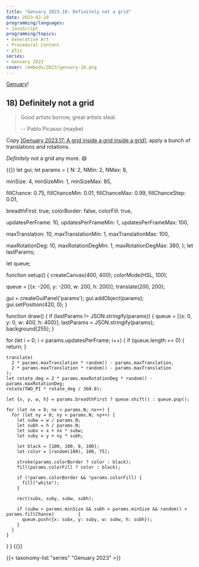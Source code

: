 ```yaml
---
title: "Genuary 2023.18: Definitely not a grid"
date: 2023-02-18
programming/languages:
- JavaScript
programming/topics:
- Generative Art
- Procedural Content
- p5js
series:
- Genuary 2023
cover: /embeds/2023/genuary-18.png
---
```

[Genuary](https://genuary.art/)! 

## 18) Definitely not a grid

<!--more-->

> Good artists borrow, great artists steal.
> 
> -- Pablo Picasso (maybe)

Copy [[Genuary 2023.17: A grid inside a grid inside a grid]](); apply a bunch of translations and rotations. 

*Definitely* not a grid any more. :smile:

{{<p5js width="600" height="420">}}
let gui;
let params = {
  N: 2,
  NMin: 2,
  NMax: 8,
  
  minSize: 4,
  minSizeMin: 1,
  minSizeMax: 85,
  
  fillChance: 0.75,
  fillChanceMin: 0.01,
  fillChanceMax: 0.99,
  fillChanceStep: 0.01,
  
  breadthFirst: true,
  colorBorder: false,
  colorFill: true,
  
  updatesPerFrame: 10,
  updatesPerFrameMin: 1,
  updatesPerFrameMax: 100,
  
  maxTranslation: 10,
  maxTranslationMin: 1,
  maxTranslationMax: 100,
  
  maxRotationDeg: 10,
  maxRotationDegMin: 1,
  maxRotationDegMax: 360,
};
let lastParams;

let queue;

function setup() {
  createCanvas(400, 400);
  colorMode(HSL, 100);
  
  queue = [{x: -200, y: -200, w: 200, h: 200}];
  translate(200, 200);
  
  gui = createGuiPanel('params');
  gui.addObject(params);
  gui.setPosition(420, 0);
}

function draw() {
  if (lastParams != JSON.stringify(params)) {
    queue = [{x: 0, y: 0, w: 400, h: 400}];
    lastParams = JSON.stringify(params);
    background(255);
  }
  
  for (let i = 0; i < params.updatesPerFrame; i++) {
    if (queue.length == 0) {
      return;
    }

    translate(
      2 * params.maxTranslation * random() - params.maxTranslation,
      2 * params.maxTranslation * random() - params.maxTranslation
    );
    let rotate_deg = 2 * params.maxRotationDeg * random() - params.maxRotationDeg;
    rotate(TWO_PI * rotate_deg / 360.0);
    
    let {x, y, w, h} = params.breadthFirst ? queue.shift() : queue.pop();
    
    for (let nx = 0; nx < params.N; nx++) {
      for (let ny = 0; ny < params.N; ny++) {
        let subw = w / params.N;
        let subh = h / params.N;
        let subx = x + nx * subw;
        let suby = y + ny * subh;
        
        let black = [100, 100, 0, 100];
        let color = [random(100), 100, 75];
        
        stroke(params.colorBorder ? color : black);
        fill(params.colorFill ? color : black);
        
        if (!params.colorBorder && !params.colorFill) {
          fill("white");
        }

        rect(subx, suby, subw, subh);

        if (subw > params.minSize && subh > params.minSize && random() < params.fillChance)         {
          queue.push({x: subx, y: suby, w: subw, h: subh});
        }
      }
    }
  }
}
{{</p5js>}}

{{< taxonomy-list "series" "Genuary 2023" >}}

